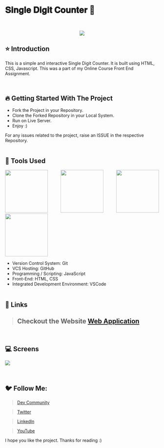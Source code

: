 # 𝐒𝐢𝐧𝐠𝐥𝐞 𝐃𝐢𝐠𝐢𝐭 𝐂𝐨𝐮𝐧𝐭𝐞𝐫 🚀 

<br/>
<p align="center">
<img src="https://user-images.githubusercontent.com/76626529/184528030-a66c01b2-1463-4b75-81c3-b7fe2506f572.gif">
</p>

## ⭐ Introduction

This is a simple and interactive Single Digit Counter. It is built using HTML, CSS, Javascript. This was a part of my Online Course Front End Assignment.

   <br/>

## 🔥 Getting Started With The Project

-  Fork the Project in your Repository.
-  Clone the Forked Repository in your Local System.
-  Run on Live Server.
-  Enjoy :)

For any issues related to the project, raise an ISSUE in the respective Repository.
<br/>
<br/>

## 🔨 Tools Used

<p align="justify">
<img height="140" width="140" src="https://www.w3.org/html/logo/downloads/HTML5_Logo_256.png">
<img height="140" width="140" src="https://logodix.com/logo/470309.png">
<img height="140" width="140" src="https://upload.wikimedia.org/wikipedia/commons/6/6a/JavaScript-logo.png">
<img height="140" width="140" src="https://code.visualstudio.com/assets/apple-touch-icon.png">
</p>

-  Version Control System: Git
-  VCS Hosting: GitHub
-  Programming / Scripting: JavaScript
-  Front-End: HTML, CSS
-  Integrated Development Environment: VSCode
   <br/>
   <br/>

## 🔗 Links

> ## Checkout the Website [Web Application](https://ayush-kanduri.github.io/Single-Digit-Counter/)

 <br/>

## 💻 Screens

<p align="justify">
<img src="https://user-images.githubusercontent.com/76626529/184528030-a66c01b2-1463-4b75-81c3-b7fe2506f572.gif">
</p>
<br/>

## 🐦 Follow Me:

> [Dev Community](https://dev.to/ayushkanduri)

> [Twitter](https://twitter.com/ayush_codes)

> [LinkedIn](https://www.linkedin.com/in/ayushkanduri/)

> [YouTube](https://www.youtube.com/channel/UC6c1ajC_2jF7wQp7Y13t2bg)

I hope you like the project. Thanks for reading :)
